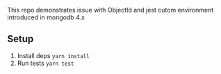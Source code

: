 This repo demonstrates issue with ObjectId and jest cutom environment introduced in mongodb 4.x

## Setup
1. Install deps `yarn install`
2. Run tests `yarn test`